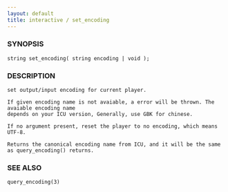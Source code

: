 ```yaml
---
layout: default
title: interactive / set_encoding
---
```


### SYNOPSIS

    string set_encoding( string encoding | void );

### DESCRIPTION

    set output/input encoding for current player.

    If given encoding name is not avaiable, a error will be thrown. The avaiable encoding name
    depends on your ICU version, Generally, use GBK for chinese.

    If no argument present, reset the player to no encoding, which means UTF-8.

    Returns the canonical encoding name from ICU, and it will be the same as query_encoding() returns.

### SEE ALSO

    query_encoding(3)
